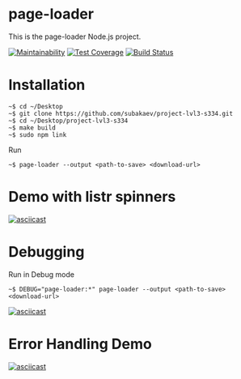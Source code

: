 # page-loader
This is the page-loader Node.js project.

[![Maintainability](https://api.codeclimate.com/v1/badges/0cd9e06df7f14f65d9cc/maintainability)](https://codeclimate.com/github/subakaev/project-lvl3-s334/maintainability)
[![Test Coverage](https://api.codeclimate.com/v1/badges/0cd9e06df7f14f65d9cc/test_coverage)](https://codeclimate.com/github/subakaev/project-lvl3-s334/test_coverage)
[![Build Status](https://travis-ci.org/subakaev/project-lvl3-s334.svg?branch=master)](https://travis-ci.org/subakaev/project-lvl3-s334)

# Installation

```
~$ cd ~/Desktop
~$ git clone https://github.com/subakaev/project-lvl3-s334.git
~$ cd ~/Desktop/project-lvl3-s334
~$ make build
~$ sudo npm link
```

Run
```
~$ page-loader --output <path-to-save> <download-url>
```

# Demo with listr spinners

[![asciicast](https://asciinema.org/a/YJgAbAAn4hFqGXUYtVpnVJxqo.png)](https://asciinema.org/a/YJgAbAAn4hFqGXUYtVpnVJxqo)

# Debugging

Run in Debug mode

```
~$ DEBUG="page-loader:*" page-loader --output <path-to-save> <download-url>
```

[![asciicast](https://asciinema.org/a/f6DTsndrpXEq6HnnBLZ67laHO.png)](https://asciinema.org/a/f6DTsndrpXEq6HnnBLZ67laHO)

# Error Handling Demo

[![asciicast](https://asciinema.org/a/UdYh1Dmo7BJMyRxcB0aVE2vac.png)](https://asciinema.org/a/UdYh1Dmo7BJMyRxcB0aVE2vac)
